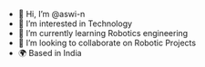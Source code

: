 - 👋 Hi, I’m @aswi-n
- 👀 I’m interested in Technology
- 🌱 I’m currently learning Robotics engineering
- 💞️ I’m looking to collaborate on Robotic Projects
- 🌍 Based in India


